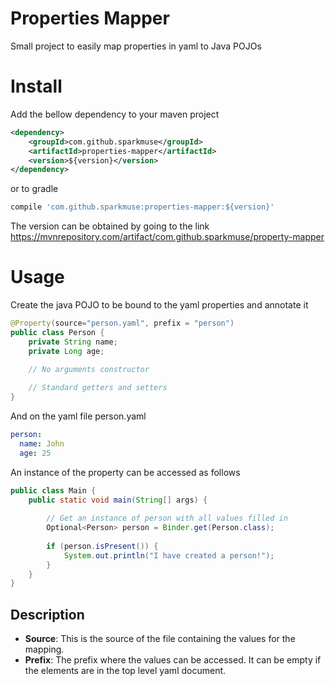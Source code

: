 # Properties Mapper

Small project to easily map properties in yaml to Java POJOs


# Install

Add the bellow dependency to your maven project

```xml
<dependency>
    <groupId>com.github.sparkmuse</groupId>
    <artifactId>properties-mapper</artifactId>
    <version>${version}</version>
</dependency>
```

or to gradle

```groovy
compile 'com.github.sparkmuse:properties-mapper:${version}'
```

The version can be obtained by going to the link https://mvnrepository.com/artifact/com.github.sparkmuse/property-mapper

# Usage

Create the java POJO to be bound to the yaml properties and annotate it

```java
@Property(source="person.yaml", prefix = "person")
public class Person {
    private String name;
    private Long age;

    // No arguments constructor
    
    // Standard getters and setters
}
```

And on the yaml file person.yaml

```yaml
person:
  name: John
  age: 25
```

An instance of the property can be accessed as follows
```java
public class Main {
    public static void main(String[] args) {
        
        // Get an instance of person with all values filled in
        Optional<Person> person = Binder.get(Person.class);
        
        if (person.isPresent()) {
            System.out.println("I have created a person!");
        }
    }
}
```

## Description

- **Source**: This is the source of the file containing the values for the mapping.
- **Prefix**: The prefix where the values can be accessed. It can be empty if the elements are in the top level yaml document.
